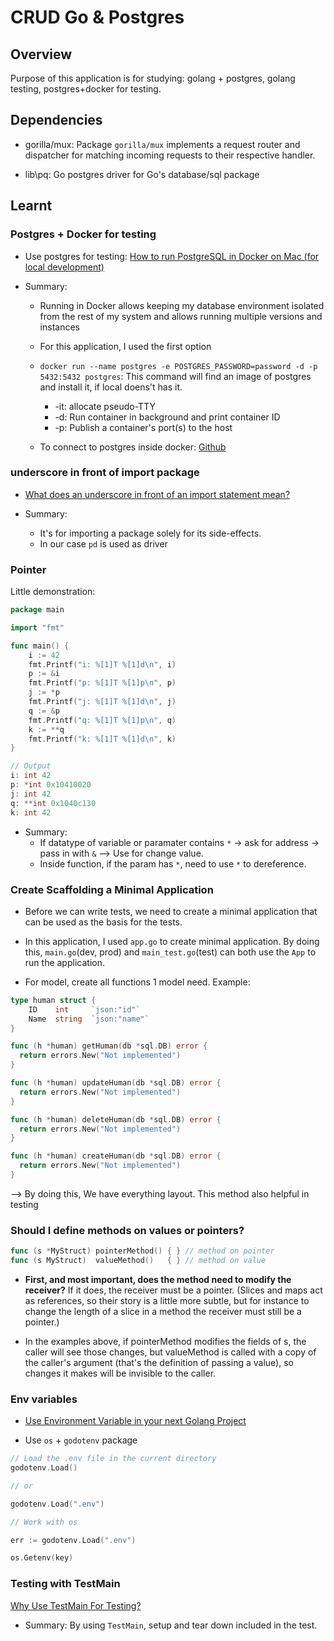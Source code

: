 # CRUD Go & Postgres

## Overview

Purpose of this application is for studying: golang + postgres, golang testing, postgres+docker for testing.

## Dependencies

- gorilla/mux: Package `gorilla/mux` implements a request router and dispatcher for matching incoming requests to their respective handler.

- lib\pq: Go postgres driver for Go's database/sql package

## Learnt

### Postgres + Docker for testing

- Use postgres for testing: [How to run PostgreSQL in Docker on Mac (for local development)](https://www.saltycrane.com/blog/2019/01/how-run-postgresql-docker-mac-local-development/)

- Summary:

  - Running in Docker allows keeping my database environment isolated from the rest of my system and allows running multiple versions and instances
  - For this application, I used the first option

  - `docker run --name postgres -e POSTGRES_PASSWORD=password -d -p 5432:5432 postgres`: This command will find an image of postgres and install it, if local doens't has it.

    - -it: allocate pseudo-TTY
    - -d: Run container in background and print container ID
    - -p: Publish a container's port(s) to the host

  - To connect to postgres inside docker: [Github](https://stackoverflow.com/questions/37694987/connecting-to-postgresql-in-a-docker-container-from-outside)

### underscore in front of import package

- [What does an underscore in front of an import statement mean?](https://stackoverflow.com/questions/21220077/what-does-an-underscore-in-front-of-an-import-statement-mean)

- Summary:
  - It's for importing a package solely for its side-effects.
  - In our case `pd` is used as driver

### Pointer

Little demonstration:

```go
package main

import "fmt"

func main() {
    i := 42
    fmt.Printf("i: %[1]T %[1]d\n", i)
    p := &i
    fmt.Printf("p: %[1]T %[1]p\n", p)
    j := *p
    fmt.Printf("j: %[1]T %[1]d\n", j)
    q := &p
    fmt.Printf("q: %[1]T %[1]p\n", q)
    k := **q
    fmt.Printf("k: %[1]T %[1]d\n", k)
}

// Output
i: int 42
p: *int 0x10410020
j: int 42
q: **int 0x1040c130
k: int 42
```

- Summary:
  - If datatype of variable or paramater contains `*` -> ask for address -> pass in with `&`
    --> Use for change value.
  - Inside function, if the param has `*`, need to use `*` to dereference.

### Create Scaffolding a Minimal Application

- Before we can write tests, we need to create a minimal application that can be used as the basis for the tests.

- In this application, I used `app.go` to create minimal application. By doing this, `main.go`(dev, prod) and `main_test.go`(test) can both use the `App` to run the application.

- For model, create all functions 1 model need. Example:

```go
type human struct {
    ID    int     `json:"id"`
    Name  string  `json:"name"`
}

func (h *human) getHuman(db *sql.DB) error {
  return errors.New("Not implemented")
}

func (h *human) updateHuman(db *sql.DB) error {
  return errors.New("Not implemented")
}

func (h *human) deleteHuman(db *sql.DB) error {
  return errors.New("Not implemented")
}

func (h *human) createHuman(db *sql.DB) error {
  return errors.New("Not implemented")
}
```

--> By doing this, We have everything layout. This method also helpful in testing

### Should I define methods on values or pointers?

```go
func (s *MyStruct) pointerMethod() { } // method on pointer
func (s MyStruct)  valueMethod()   { } // method on value
```

- **First, and most important, does the method need to modify the receiver?** If it does, the receiver must be a pointer. (Slices and maps act as references, so their story is a little more subtle, but for instance to change the length of a slice in a method the receiver must still be a pointer.)

- In the examples above, if pointerMethod modifies the fields of s, the caller will see those changes, but valueMethod is called with a copy of the caller's argument (that's the definition of passing a value), so changes it makes will be invisible to the caller.

### Env variables

- [Use Environment Variable in your next Golang Project](https://towardsdatascience.com/use-environment-variable-in-your-next-golang-project-39e17c3aaa66)

- Use `os` + `godotenv` package

```go
// Load the .env file in the current directory
godotenv.Load()

// or

godotenv.Load(".env")

// Work with os

err := godotenv.Load(".env")

os.Getenv(key)
```

### Testing with TestMain

[Why Use TestMain For Testing?](https://medium.com/goingogo/why-use-testmain-for-testing-in-go-dafb52b406bc)

- Summary: By using `TestMain`, setup and tear down included in the test.
